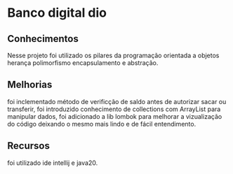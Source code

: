 # Banco digital dio

## Conhecimentos

Nesse projeto foi utilizado os pilares da programação orientada a objetos herança polimorfismo encapsulamento e abstração.

## Melhorias

foi inclementado método de verificção de saldo antes de autorizar sacar ou transferir, foi introduzido conhecimento de collections com ArrayList para manipular dados, foi adicionado a lib lombok para melhorar a vizualização do código deixando o mesmo mais lindo e de fácil entendimento. 

## Recursos
foi utilizado ide intellij e java20.
